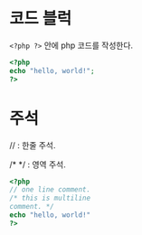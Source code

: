 # 코드 블럭
`<?php ?>` 안에 php 코드를 작성한다.

```php
<?php
echo "hello, world!";
?>
```

# 주석
// : 한줄 주석.

/* */ : 영역 주석.

```php
<?php
// one line comment.
/* this is multiline
comment. */
echo "hello, world!"
?>
```